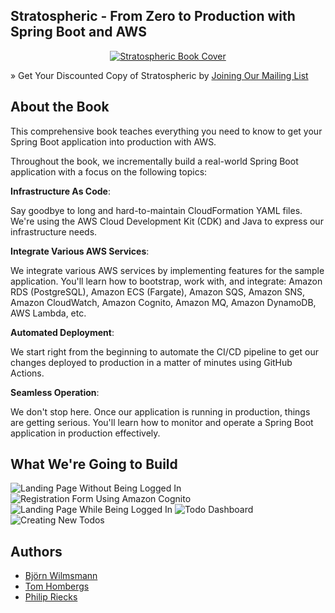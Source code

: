 ## Stratospheric - From Zero to Production with Spring Boot and AWS

<p align="center">
  <a href="https://stratospheric.dev">
    <img src="https://stratospheric.dev/assets/images/book-mockup-500.png" alt="Stratospheric Book Cover"/>
  </a>
</p>

» Get Your Discounted Copy of Stratospheric by [Joining Our Mailing List](https://stratospheric.dev/)

## About the Book

This comprehensive book teaches everything you need to know to get your Spring Boot application into production with AWS.

Throughout the book, we incrementally build a real-world Spring Boot application with a focus on the following topics:

**Infrastructure As Code**:

Say goodbye to long and hard-to-maintain CloudFormation YAML files. We're using the AWS Cloud Development Kit (CDK) and Java to express our infrastructure needs.

**Integrate Various AWS Services**:

We integrate various AWS services by implementing features for the sample application. You'll learn how to bootstrap, work with, and integrate: Amazon RDS (PostgreSQL), Amazon ECS (Fargate), Amazon SQS, Amazon SNS, Amazon CloudWatch, Amazon Cognito, Amazon MQ, Amazon DynamoDB, AWS Lambda, etc.

**Automated Deployment**:

We start right from the beginning to automate the CI/CD pipeline to get our changes deployed to production in a matter of minutes using GitHub Actions.

**Seamless Operation**:

We don't stop here. Once our application is running in production, things are getting serious. You'll learn how to monitor and operate a Spring Boot application in production effectively.

## What We're Going to Build

![Landing Page Without Being Logged In](https://stratospheric.dev/assets/images/application/stratospheric-overview-page-no-login.png)
![Registration Form Using Amazon Cognito](https://stratospheric.dev/assets/images/application/stratospheric-register-page.png)
![Landing Page While Being Logged In](https://stratospheric.dev/assets/images/application/stratospheric-overview-page-with-login.png)
![Todo Dashboard](https://stratospheric.dev/assets/images/application/stratospheric-dashboard-page.png)
![Creating New Todos](https://stratospheric.dev/assets/images/application/stratospheric-create-todo-page.png)

## Authors

- [Björn Wilmsmann](https://bjoernkw.com/)
- [Tom Hombergs](https://reflectoring.io/)
- [Philip Riecks](https://rieckpil.de/)
